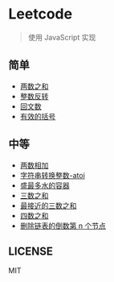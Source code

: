 # Leetcode

> 使用 JavaScript 实现

## 简单

- [两数之和](./1.两数之和.js)
- [整数反转](./7.整数反转.js)
- [回文数](./9.回文数.js)
- [有效的括号](./20.有效的括号.js)

## 中等

- [两数相加](./2.两数相加.js)
- [字符串转换整数-atoi](./8.字符串转换整数-atoi.js)
- [盛最多水的容器](./11.盛最多水的容器.js)
- [三数之和](./15.三数之和.js)
- [最接近的三数之和](./16.最接近的三数之和.js)
- [四数之和](./18.四数之和.js)
- [删除链表的倒数第 n 个节点](./19.删除链表的倒数第n个节点.js)

## LICENSE

MIT
